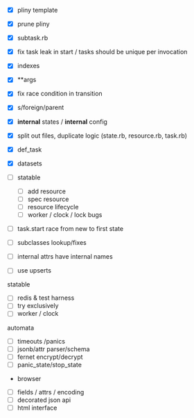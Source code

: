- [x] pliny template
- [x] prune pliny
- [x] subtask.rb
- [x] fix task leak in start / tasks should be unique per invocation
- [x] indexes
- [x] **args
- [x] fix race condition in transition
- [x] s/foreign/parent
- [x] __internal__ states / __internal__ config
- [x] split out files, duplicate logic (state.rb, resource.rb, task.rb)
- [x] def_task
- [x] datasets

- [ ] statable
	- [ ] add resource
	- [ ] spec resource
	- [ ] resource lifecycle
	- [ ] worker / clock / lock
bugs
- [ ] task.start race from new to first state
- [ ] subclasses lookup/fixes
- [ ] internal attrs have internal names
- [ ] use upserts

statable

- [ ] redis & test harness
- [ ] try exclusively
- [ ] worker / clock

automata
- [ ] timeouts /panics
- [ ] jsonb/attr parser/schema
- [ ] fernet encrypt/decrypt
- [ ] panic_state/stop_state

- browser
- [ ] fields / attrs / encoding
- [ ] decorated json api
- [ ] html interface
